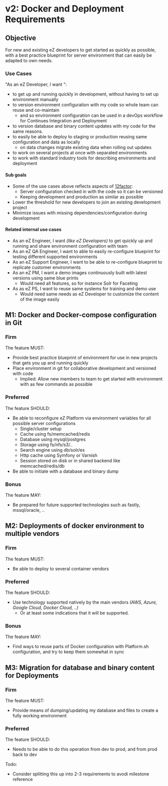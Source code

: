 # v2: Docker and Deployment Requirements

## Objective

For new and existing eZ developers to get started as quickly as possible, with a best practice blueprint for
server environment that can easily be adapted to own needs.

### Use Cases
"As an eZ Developer, I want ":
- to get up and running quickly in development, without having to set up environment manually
- to version environment configuration with my code so whole team can reuse and co-maintain
  - and so environment configuration can be used in a devOps workflow for Continues Integration and Deployment
- to version database and binary content updates with my code for the same reasons.
- to easily be able to deploy to staging or production reusing same configuration and data as locally
  - on data changes migrate existing data when rolling out updates
- to work on several projects at once with separated environments
- to work with standard industry tools for describing environments and deployment

#### Sub goals
- Some of the use cases above reflects aspects of [12factor](https://12factor.net/):
  - Server configuration checked in with the code so it can be versioned
  - Keeping development and production as similar as possible
- Lower the threshold for new developers to join an existing development project
- Minimize issues with missing dependencies/configuration during development


#### Related internal use cases
- As an eZ Engineer, I want _(like eZ Developers)_ to get quickly up and running and share environment configuration with team
- As an eZ QA Engineer, I want to able to easily re-configure blueprint for testing different supported environments
- As an eZ Support Engineer, I want to be able to re-configure blueprint to replicate customer environments
- As an eZ PM, I want  a demo images continuously built with latest versions using same blue prints
  - Would need all features, so for instance Solr for Faceting
- As as eZ PS, I want to reuse same systems for training and demo use
  - Would need same needs as eZ Developer to customize the content of the image easily


## M1: Docker and Docker-compose configuration in Git

### Firm
The feature MUST:
- Provide best practice blueprint of environment for use in new projects that gets you up and running quickly
- Place environment in git for collaborative development and versioned with code
  - Implied: Allow new members to team to get started with environment with as few commands as possible

### Preferred
The feature SHOULD:
- Be able to reconfigure eZ Platform via environment variables for all possible server configurations
  - Single/cluster setup
  - Cache using fs/memcached/redis
  - Database using mysql/postgres
  - Storage using fs/nfs/s3/..
  - Search engine using db/solr/es
  - Http cache using Symfony or Varnish
  - Session stored on disk or in shared backend like memcached/redis/db
- Be able to initiate with a database and binary dump

### Bonus
The feature MAY:
- Be prepared for future supported technologies such as fastly, mssql/oracle, ..


## M2: Deployments of docker environment to multiple vendors

### Firm
The feature MUST:
- Be able to deploy to several container vendors


### Preferred
The feature SHOULD:
- Use technology supported natively by the main vendors _(AWS, Azure, Google Cloud, Docker Cloud, ..)_
  - Or at least some indications that it will be supported.

### Bonus
The feature MAY:
- Find ways to reuse parts of Docker configuration with Platform.sh configuration, and try to keep them somewhat in sync


## M3: Migration for database and binary content for Deployments

### Firm
The feature MUST:
- Provide means of dumping/updating my database and files to create a fully working environment

### Preferred
The feature SHOULD:
- Needs to be able to do this operation from dev to prod, and from prod back to dev


Todo:
- Consider splitting this up into 2-3 requirements to avodi milestone reference
